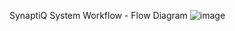 SynaptiQ System Workflow - Flow Diagram
![image](https://github.com/user-attachments/assets/51b8cc04-198f-4425-b86b-e5c69be05c11)

